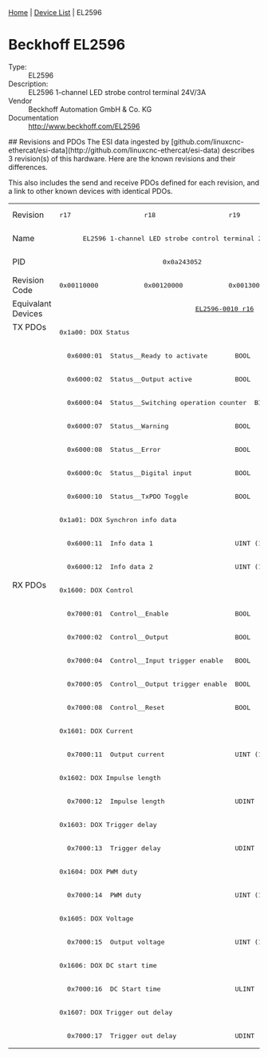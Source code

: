 <div class="nav"><a href="/esi-data">Home</a> | <a href="/esi-data/devices">Device List</a> | EL2596</div>

#  Beckhoff EL2596

<dl>
  <dt>Type:</dt><dd>EL2596</dd>
  <dt>Description:</dt><dd>EL2596 1-channel LED strobe control terminal 24V/3A</dd>
  <dt>Vendor</dt><dd>Beckhoff Automation GmbH & Co. KG</dd>
  <dt>Documentation</dt><dd><a href="http://www.beckhoff.com/EL2596">http://www.beckhoff.com/EL2596</a></dd>
</dl>
## Revisions and PDOs
The ESI data ingested by [github.com/linuxcnc-ethercat/esi-data](http://github.com/linuxcnc-ethercat/esi-data) describes 3 revision(s) of this hardware.  Here are the known revisions and their differences.

This also includes the send and receive PDOs defined for each revision, and a link to other known devices with identical PDOs.

<table>
<tr >
<td class="first">Revision</td>
<td ><pre>r17</pre></td>
<td ><pre>r18</pre></td>
<td ><pre>r19</pre></td>
</tr>
<tr >
<td class="first">Name</td>
<td  colspan=3 align="center"><pre>EL2596 1-channel LED strobe control terminal 24V/3A</pre></td>
</tr>
<tr >
<td class="first">PID</td>
<td  colspan=3 align="center"><pre>0x0a243052</pre></td>
</tr>
<tr >
<td class="first">Revision Code</td>
<td ><pre>0x00110000</pre></td>
<td ><pre>0x00120000</pre></td>
<td ><pre>0x00130000</pre></td>
</tr>
<tr >
<td class="first">Equivalant Devices</td>
<td ></td>
<td  colspan=2 align="center"><pre><a href="EL2596-0010">EL2596-0010 r16</a></pre></td>
</tr>
<tr class="txpdo pdosection">
<td class="first" rowspan=11 valign=top>TX PDOs</td>
<td colspan=3 align="left"><pre>0x1a00: DOX Status</pre></td>
<td></td>
</tr>
<tr class="txpdo">
<td  colspan=3 align="left"><pre>  0x6000:01  Status__Ready to activate       BOOL</pre></td>
</tr>
<tr class="txpdo">
<td  colspan=3 align="left"><pre>  0x6000:02  Status__Output active           BOOL</pre></td>
</tr>
<tr class="txpdo">
<td  colspan=3 align="left"><pre>  0x6000:04  Status__Switching operation counter  BIT3 (3 bits)</pre></td>
</tr>
<tr class="txpdo">
<td  colspan=3 align="left"><pre>  0x6000:07  Status__Warning                 BOOL</pre></td>
</tr>
<tr class="txpdo">
<td  colspan=3 align="left"><pre>  0x6000:08  Status__Error                   BOOL</pre></td>
</tr>
<tr class="txpdo">
<td  colspan=3 align="left"><pre>  0x6000:0c  Status__Digital input           BOOL</pre></td>
</tr>
<tr class="txpdo">
<td  colspan=3 align="left"><pre>  0x6000:10  Status__TxPDO Toggle            BOOL</pre></td>
</tr>
<tr class="txpdo pdosection">
<td  colspan=3 align="left"><pre>0x1a01: DOX Synchron info data</pre></td>
</tr>
<tr class="txpdo">
<td  colspan=3 align="left"><pre>  0x6000:11  Info data 1                     UINT (16 bits)</pre></td>
</tr>
<tr class="txpdo">
<td  colspan=3 align="left"><pre>  0x6000:12  Info data 2                     UINT (16 bits)</pre></td>
</tr>
<tr class="rxpdo pdosection">
<td class="first" rowspan=20 valign=top>RX PDOs</td>
<td colspan=3 align="left"><pre>0x1600: DOX Control</pre></td>
<td></td>
</tr>
<tr class="rxpdo">
<td  colspan=3 align="left"><pre>  0x7000:01  Control__Enable                 BOOL</pre></td>
</tr>
<tr class="rxpdo">
<td  colspan=3 align="left"><pre>  0x7000:02  Control__Output                 BOOL</pre></td>
</tr>
<tr class="rxpdo">
<td  colspan=3 align="left"><pre>  0x7000:04  Control__Input trigger enable   BOOL</pre></td>
</tr>
<tr class="rxpdo">
<td  colspan=3 align="left"><pre>  0x7000:05  Control__Output trigger enable  BOOL</pre></td>
</tr>
<tr class="rxpdo">
<td  colspan=3 align="left"><pre>  0x7000:08  Control__Reset                  BOOL</pre></td>
</tr>
<tr class="rxpdo pdosection">
<td  colspan=3 align="left"><pre>0x1601: DOX Current</pre></td>
</tr>
<tr class="rxpdo">
<td  colspan=3 align="left"><pre>  0x7000:11  Output current                  UINT (16 bits)</pre></td>
</tr>
<tr class="rxpdo pdosection">
<td  colspan=3 align="left"><pre>0x1602: DOX Impulse length</pre></td>
</tr>
<tr class="rxpdo">
<td  colspan=3 align="left"><pre>  0x7000:12  Impulse length                  UDINT (32 bits)</pre></td>
</tr>
<tr class="rxpdo pdosection">
<td  colspan=3 align="left"><pre>0x1603: DOX Trigger delay</pre></td>
</tr>
<tr class="rxpdo">
<td  colspan=3 align="left"><pre>  0x7000:13  Trigger delay                   UDINT (32 bits)</pre></td>
</tr>
<tr class="rxpdo pdosection">
<td  colspan=3 align="left"><pre>0x1604: DOX PWM duty</pre></td>
</tr>
<tr class="rxpdo">
<td  colspan=3 align="left"><pre>  0x7000:14  PWM duty                        UINT (16 bits)</pre></td>
</tr>
<tr class="rxpdo pdosection">
<td  colspan=3 align="left"><pre>0x1605: DOX Voltage</pre></td>
</tr>
<tr class="rxpdo">
<td  colspan=3 align="left"><pre>  0x7000:15  Output voltage                  UINT (16 bits)</pre></td>
</tr>
<tr class="rxpdo pdosection">
<td  colspan=3 align="left"><pre>0x1606: DOX DC start time</pre></td>
</tr>
<tr class="rxpdo">
<td  colspan=3 align="left"><pre>  0x7000:16  DC Start time                   ULINT (64 bits)</pre></td>
</tr>
<tr class="rxpdo pdosection">
<td  colspan=3 align="left"><pre>0x1607: DOX Trigger out delay</pre></td>
</tr>
<tr class="rxpdo">
<td  colspan=3 align="left"><pre>  0x7000:17  Trigger out delay               UDINT (32 bits)</pre></td>
</tr>
</table>
